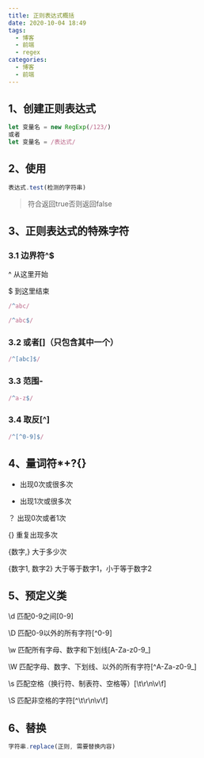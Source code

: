 ```yaml
---
title: 正则表达式概括
date: 2020-10-04 18:49
tags:
  - 博客
  - 前端
  - regex
categories:
  - 博客
  - 前端
---
```


## 1、创建正则表达式

```js
let 变量名 = new RegExp(/123/)
或者
let 变量名 = /表达式/
```

## 2、使用

```js
表达式.test(检测的字符串)
```

> 符合返回true否则返回false

## 3、正则表达式的特殊字符

### 3.1 边界符^$

^ 从这里开始

$ 到这里结束

```js
/^abc/

/^abc$/
```

### 3.2 或者[]（只包含其中一个）

```js
/^[abc]$/
```

### 3.3 范围-

```js
/^a-z$/
```

### 3.4 取反[^]

```js
/^[^0-9]$/
```

## 4、量词符*+?{}

* 出现0次或很多次

+ 出现1次或很多次

？ 出现0次或者1次

{} 重复出现多次

{数字,} 大于多少次

{数字1, 数字2} 大于等于数字1，小于等于数字2

## 5、预定义类

\d 匹配0-9之间[0-9]

\D 匹配0-9以外的所有字符[^0-9]

\w 匹配所有字母、数字和下划线[A-Za-z0-9_]

\W 匹配字母、数字、下划线、以外的所有字符[^A-Za-z0-9_]

\s 匹配空格（换行符、制表符、空格等）[\t\r\n\v\f]

\S 匹配非空格的字符[^\t\r\n\v\f]

## 6、替换

```js
字符串.replace(正则, 需要替换内容)
```